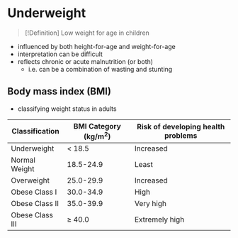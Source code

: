 # Underweight
> [!Definition] Low weight for age in children
- influenced by both height-for-age and weight-for-age
- interpretation can be difficult
- reflects chronic or acute malnutrition (or both)
	- i.e. can be a combination of wasting and stunting
## Body mass index (BMI)
- classifying weight status in adults

| Classification | BMI Category (kg/m$^2$) | Risk of developing health problems |
| ---- | ---- | ---- |
| Underweight | < 18.5 | Increased |
| Normal Weight | 18.5-24.9 | Least |
| Overweight | 25.0-29.9 | Increased |
| Obese Class I | 30.0-34.9 | High |
| Obese Class II | 35.0-39.9 | Very high |
| Obese Class III | $\geq$ 40.0 | Extremely high |
